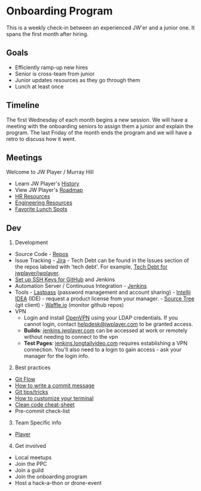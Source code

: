# Onboarding Program

This is a weekly check-in between an experienced JW'er and a junior one. It spans the first month after hiring.

## Goals
 * Efficiently ramp-up new hires
 * Senior is cross-team from junior
 * Junior updates resources as they go through them
 * Lunch at least once

## Timeline
The first Wednesday of each month begins a new session. We will have a meeting with the onboarding seniors to assign them a junior and explain the program. The last Friday of the month ends the program and we will have a retro to discuss how it went. 

## Meetings
Welcome to JW Player / Murray Hill
  * Learn JW Player's [History](timeline.md) 
  * View JW Player's [Roadmap](https://docs.google.com/presentation/d/1XLF7Gf9ql8D1KY-aSyI-PKujuGAIka-cFx4HIxdq2i0/edit)
  * [HR Resources](https://jwplayer.namely.com/users/login)
  * [Engineering Resources](engineering-resources.md)
  * [Favorite Lunch Spots](lunch-spots.md)

## Dev
1. Development
  * Source Code
      	- [Repos](repos.md)
  * Issue Tracking
      	- [Jira](https://jwplayer.atlassian.net/secure/Dashboard.jspa)
      	- Tech Debt can be found in the Issues section of the repos labeled with 'tech debt'. For example, [Tech Debt for jwplayer/jwplayer](https://github.com/jwplayer/jwplayer/labels/tech-debt).
  * [Set up SSH Keys for GitHub](https://help.github.com/articles/generating-a-new-ssh-key-and-adding-it-to-the-ssh-agent/) and Jenkins
  * Automation Server / Continuous Integration
      	- [Jenkins](jenkins.md)
  * Tools
      	- [Lastpass](https://lastpass.com/) (password management and account sharing)
      	- [Intellij IDEA](https://www.jetbrains.com/idea) (IDE) - request a product license from your manager. 
      	- [Source Tree](https://www.sourcetreeapp.com/) (git client)
      	- [Waffle.io](https://waffle.io/jwplayer/jwplayer) (monitor github repos)
  * VPN
  	- Login and install [OpenVPN](http://vpn.longtailvideo.com) using your LDAP credentials. If you cannot login, contact helpdesk@jwplayer.com to be granted access.
  	- **Builds**: [jenkins.jwplayer.com](https://jenkins.jwplayer.com) can be accessed at work or remotely without needing to connect to the vpn
	- **Test Pages**: [jenkins.longtailvideo.com](https://jenkins.longtailvideo.com) requires establishing a VPN connection. You'll also need to a login to gain access - ask your manager for the login info.

2. Best practices
  * [Git Flow](git-flow.md)
  * [How to write a commit message](commit-messages.md)
  * [Git tips/tricks](github-tips-tricks.md)
  * [How to customize your terminal](shell-customization.md)
  * [Clean code cheat-sheet](http://www.planetgeek.ch/wp-content/uploads/2013/06/Clean-Code-V2.1.pdf)
  * Pre-commit check-list

3. Team Specific info
  * [Player](player.md)
  
4. Get involved
  * Local meetups
  * Join the PPC
  * Join a guild
  * Join the onboarding program
  * Host a hack-a-thon or drone-event
